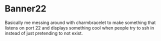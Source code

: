 # Banner22

Basically me messing around with charmbracelet to make something that listens on port 22 and displays something cool when people try to ssh in instead of just pretending to not exist.
